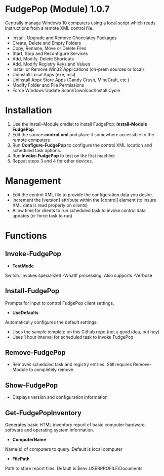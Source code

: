 # FudgePop (Module) 1.0.7

Centrally manage Windows 10 computers using a local script which reads instructions from a remote XML control file.

* Install, Upgrade and Remove Chocolatey Packages
* Create, Delete and Empty Folders
* Copy, Rename, Move or Delete Files
* Start, Stop and Reconfigure Services
* Add, Modify, Delete Shortcuts
* Add, Modify Registry Keys and Values
* Install or Remove Win32 Applications (on-prem sources or local)
* Uninstall Local Apps (exe, msi)
* Uninstall Appx Store Apps (Candy Crush, MineCraft, etc.)
* Modify Folder and File Permissions
* Force Windows Update Scan/Download/Install Cycle

# Installation

  1. Use the Install-Module cmdlet to install FudgePop: **Install-Module FudgePop**
  2. Edit the source **control.xml** and place it somewhere accessible to the remote computers
  3. Run **Configure-FudgePop** to configure the control XML location and scheduled task options.
  4. Run **Invoke-FudgePop** to test on the first machine
  5. Repeat steps 3 and 4 for other devices.

# Management

  * Edit the control XML file to provide the configuration data you desire.
  * Increment the [version] attribute within the [control] element (to insure XML data is read properly on clients)
  * Allow time for clients to run scheduled task to invoke control data updates (or force task to run)
  
# Functions

## Invoke-FudgePop

  * **TestMode**

  Switch. Invokes specialized -WhatIf processing.  Also supports -Verbose

## Install-FudgePop

  Prompts for input to control FudgePop client settings.
  
  * **UseDefaults**
  
  Automatically configures the default settings: 
  * Uses the sample template on this Github repo (not a good idea, but hey)
  * Uses 1 hour interval for scheduled task to invoke FudgePop

## Remove-FudgePop

  * Removes scheduled task and registry entries.  Still requires Remove-Module to completely remove.

## Show-FudgePop

  * Displays version and configuration information

## Get-FudgePopInventory

Generates basic HTML inventory report of basic computer hardware, software and operating system information.

  * **ComputerName**
  
  Name(s) of computers to query. Default is local computer
  
  * **FilePath**
  
  Path to store report files.  Default is $env:USERPROFILE\Documents

